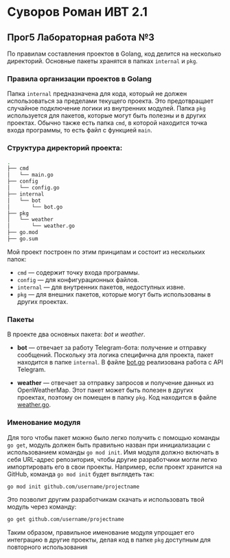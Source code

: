 # Суворов Роман ИВТ 2.1

## Прог5 Лабораторная работа №3

По правилам составления проектов в Golang, код делится на несколько директорий. Основные пакеты хранятся в папках `internal` и `pkg`.

### Правила организации проектов в Golang

Папка `internal` предназначена для кода, который не должен использоваться за пределами текущего проекта. Это предотвращает случайное подключение логики из внутренних модулей. Папка `pkg` используется для пакетов, которые могут быть полезны и в других проектах. Обычно также есть папка `cmd`, в которой находится точка входа программы, то есть файл с функцией `main`.

### Структура директорий проекта:
```bash
.
├── cmd
│   └── main.go
├── config
│   └── config.go
├── internal
│   └── bot
│       └── bot.go
├── pkg
│   └── weather
│       └── weather.go
├── go.mod
├── go.sum

```

Мой проект построен по этим принципам и состоит из нескольких папок:

- `cmd` — содержит точку входа программы.
- `config` — для конфигурационных файлов.
- `internal` — для внутренних пакетов, недоступных извне.
- `pkg` — для внешних пакетов, которые могут быть использованы в других проектах.

### Пакеты

В проекте два основных пакета: _bot_ и _weather_.

- **bot** — отвечает за работу Telegram-бота: получение и отправку сообщений. Поскольку эта логика специфична для проекта, пакет находится в папке `internal`. В файле [bot.go](code/internal/bot/bot.go) реализована работа с API Telegram.
    
- **weather** — отвечает за отправку запросов и получение данных из OpenWeatherMap. Этот пакет может быть полезен в других проектах, поэтому он помещен в папку `pkg`. Код находится в файле [weather.go](code/pkg/weather/weather.go).
    

### Именование модуля

Для того чтобы пакет можно было легко получить с помощью команды `go get`, модуль должен быть правильно назван при инициализации с использованием команды `go mod init`. Имя модуля должно включать в себя URL-адрес репозитория, чтобы другие разработчики могли легко импортировать его в свои проекты. Например, если проект хранится на GitHub, команда `go mod init` будет выглядеть так:
```bash
go mod init github.com/username/projectname

```

Это позволит другим разработчикам скачать и использовать твой модуль через команду:
```bash
go get github.com/username/projectname

```

Таким образом, правильное именование модуля упрощает его интеграцию в другие проекты, делая код в папке `pkg` доступным для повторного использования